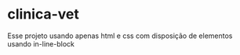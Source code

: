 # clinica-vet
Esse projeto usando apenas html e css com disposição de elementos usando in-line-block
